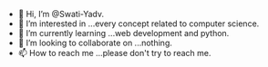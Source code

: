 - 👋 Hi, I’m @Swati-Yadv.
- 👀 I’m interested in ...every concept related to computer science.
- 🌱 I’m currently learning ...web development and python.
- 💞️ I’m looking to collaborate on ...nothing.
- 📫 How to reach me ...please don't try to reach me.

<!---
Swati-Yadv/Swati-Yadv is a ✨ special ✨ repository because its `README.md` (this file) appears on your GitHub profile.
You can click the Preview link to take a look at your changes.
--->

